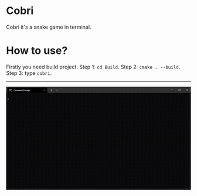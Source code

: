 # Cobri
Cobri it's a snake game in terminal.

# How to use?
Firstly you need build project. Step 1: `cd Build`. Step 2: `cmake . --build`. Step 3: type `cobri`.

--------------------------------
![GamePlay](https://raw.githubusercontent.com/RomanSamets/Cobri/main/Video/Gameplay.gif)
